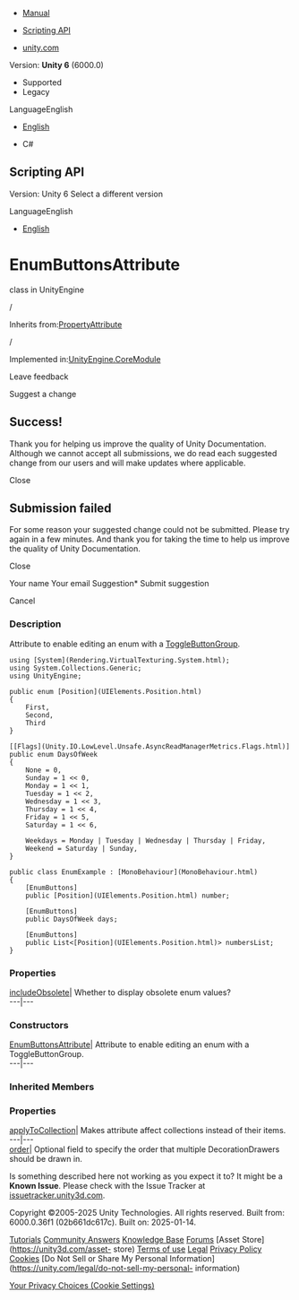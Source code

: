 [ ]()

  * [Manual](../Manual/index.html)
  * [Scripting API](../ScriptReference/index.html)

  * [unity.com](https://unity.com/)

Version: **Unity 6** (6000.0)

  * Supported
  * Legacy

LanguageEnglish

  * [English]()

  * C#

[ ](https://docs.unity3d.com)

## Scripting API

Version: Unity 6 Select a different version

LanguageEnglish

  * [English]()

# EnumButtonsAttribute

class in UnityEngine

/

Inherits from:[PropertyAttribute](PropertyAttribute.html)

/

Implemented in:[UnityEngine.CoreModule](UnityEngine.CoreModule.html)

Leave feedback

Suggest a change

## Success!

Thank you for helping us improve the quality of Unity Documentation. Although
we cannot accept all submissions, we do read each suggested change from our
users and will make updates where applicable.

Close

## Submission failed

For some reason your suggested change could not be submitted. Please <a>try
again</a> in a few minutes. And thank you for taking the time to help us
improve the quality of Unity Documentation.

Close

Your name Your email Suggestion* Submit suggestion

Cancel

[ ]()

### Description

Attribute to enable editing an enum with a
[ToggleButtonGroup](UIElements.ToggleButtonGroup.html).

    
    
    using [System](Rendering.VirtualTexturing.System.html);
    using System.Collections.Generic;
    using UnityEngine;
    
    public enum [Position](UIElements.Position.html)
    {
        First,
        Second,
        Third
    }
    
    [[Flags](Unity.IO.LowLevel.Unsafe.AsyncReadManagerMetrics.Flags.html)]
    public enum DaysOfWeek
    {
        None = 0,
        Sunday = 1 << 0,
        Monday = 1 << 1,
        Tuesday = 1 << 2,
        Wednesday = 1 << 3,
        Thursday = 1 << 4,
        Friday = 1 << 5,
        Saturday = 1 << 6,
    
        Weekdays = Monday | Tuesday | Wednesday | Thursday | Friday,
        Weekend = Saturday | Sunday,
    }
    
    public class EnumExample : [MonoBehaviour](MonoBehaviour.html)
    {
        [EnumButtons]
        public [Position](UIElements.Position.html) number;
    
        [EnumButtons]
        public DaysOfWeek days;
    
        [EnumButtons]
        public List<[Position](UIElements.Position.html)> numbersList;
    }
    

### Properties

[includeObsolete](EnumButtonsAttribute-includeObsolete.html)| Whether to
display obsolete enum values?  
---|---  
  
### Constructors

[EnumButtonsAttribute](EnumButtonsAttribute-ctor.html)| Attribute to enable
editing an enum with a ToggleButtonGroup.  
---|---  
  
### Inherited Members

### Properties

[applyToCollection](PropertyAttribute-applyToCollection.html)| Makes attribute
affect collections instead of their items.  
---|---  
[order](PropertyAttribute-order.html)| Optional field to specify the order
that multiple DecorationDrawers should be drawn in.  
  
Is something described here not working as you expect it to? It might be a
**Known Issue**. Please check with the Issue Tracker at
[issuetracker.unity3d.com](https://issuetracker.unity3d.com).

Copyright ©2005-2025 Unity Technologies. All rights reserved. Built from:
6000.0.36f1 (02b661dc617c). Built on: 2025-01-14.

[Tutorials](https://unity3d.com/learn) [Community
Answers](https://answers.unity3d.com) [Knowledge
Base](https://support.unity3d.com/hc/en-us)
[Forums](https://forum.unity3d.com) [Asset Store](https://unity3d.com/asset-
store) [Terms of use](https://docs.unity3d.com/Manual/TermsOfUse.html)
[Legal](https://unity.com/legal) [Privacy
Policy](https://unity.com/legal/privacy-policy)
[Cookies](https://unity.com/legal/cookie-policy) [Do Not Sell or Share My
Personal Information](https://unity.com/legal/do-not-sell-my-personal-
information)

[Your Privacy Choices (Cookie Settings)](javascript:void\(0\);)

